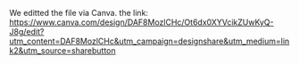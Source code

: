 We editted the file via Canva.
the link: https://www.canva.com/design/DAF8MozlCHc/Ot6dx0XYVcikZUwKyQ-J8g/edit?utm_content=DAF8MozlCHc&utm_campaign=designshare&utm_medium=link2&utm_source=sharebutton
